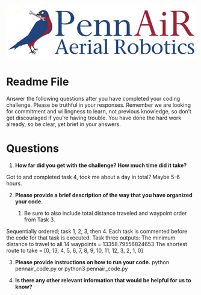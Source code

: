 ![alt_text](logos/image1.png "image_tooltip")



# Readme File

Answer the following questions after you have completed your coding challenge. Please be truthful in your responses. Remember we are looking for commitment and willingness to learn, not previous knowledge, so don’t get discouraged if you’re having trouble. You have done the hard work already, so be clear, yet brief in your answers.


# Questions



1. **How far did you get with the challenge? How much time did it take?**

Got to and completed task 4, took me about a day in total? Maybe 5-6 hours.

2. **Please provide a brief description of the way that you have organized your code.**
    
    1. Be sure to also include total distance traveled and waypoint order from Task 3.

Sequentially ordered; task 1, 2, 3, then 4. Each task is commented before the code for that task is executed.
Task three outputs: 
    The minimum distance to travel to all 14 waypoints = 13358.79556824653
    The shortest route to take = [0, 13, 4, 5, 6, 7, 8, 9, 10, 11, 12, 3, 2, 1, 0]

3. **Please provide instructions on how to run your code.**
python pennair_code.py or python3 pennair_code.py

4. **Is there any other relevant information that would be helpful for us to know?**
